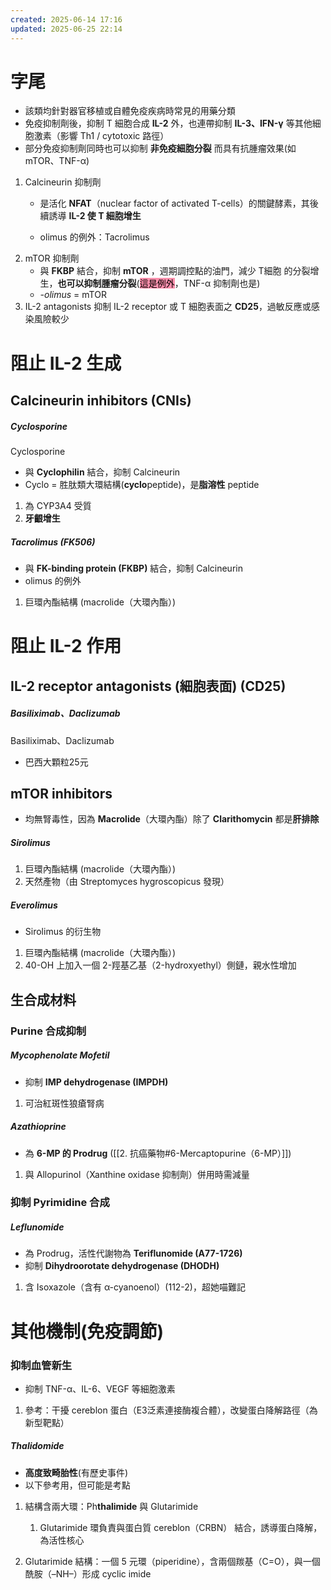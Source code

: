 ```yaml
---
created: 2025-06-14 17:16
updated: 2025-06-25 22:14
---
```

# 字尾
- 該類均針對器官移植或自體免疫疾病時常見的用藥分類
- 免疫抑制劑後，抑制 T 細胞合成 **IL-2** 外，也連帶抑制 **IL-3、IFN-γ** 等其他細胞激素（影響 Th1 / cytotoxic 路徑）
- 部分免疫抑制劑同時也可以抑制 **非免疫細胞分裂** 而具有抗腫瘤效果(如 mTOR、TNF-α)
1. Calcineurin 抑制劑
	- 是活化 **NFAT**（nuclear factor of activated T-cells）的關鍵酵素，其後續誘導 **IL-2 使 T 細胞增生**
		
	- olimus 的例外：Tacrolimus
2. mTOR 抑制劑
	- 與 **FKBP** 結合，抑制 **mTOR** ，週期調控點的油門，減少 T細胞 的分裂增生，**也可以抑制腫瘤分裂**(<mark style="background: #FF5582A6;">這是例外</mark>，TNF-α 抑制劑也是)
	- *-olimus* = mTOR
3. IL-2 antagonists 抑制 IL-2 receptor 或 T 細胞表面之 **CD25**，過敏反應或感染風險較少


# 阻止 IL-2 生成
## Calcineurin inhibitors (CNIs)
##### **Cyclo**sporine
Cyclosporine
- 與 **Cyclophilin** 結合，抑制 Calcineurin
- Cyclo = 胜肽類大環結構(**cyclo**peptide)，是**脂溶性** peptide
1. 為 CYP3A4 受質
2. **牙齦增生**
##### Tacrolimus (FK506)
- 與 **FK-binding protein (FKBP)** 結合，抑制 Calcineurin
- olimus 的例外
1. 巨環內酯結構 (macrolide（大環內酯）)




# 阻止 IL-2 作用
## IL-2 receptor antagonists (細胞表面) (CD25)
##### **Basi**liximab、**Dac**lizumab
Basiliximab、Daclizumab
- 巴西大顆粒25元
## mTOR inhibitors
- 均無腎毒性，因為 **Macrolide**（大環內酯）除了 **Clarithomycin** 都是**肝排除**
##### Sirolimus
1. 巨環內酯結構 (macrolide（大環內酯）)
2. 天然產物（由 Streptomyces hygroscopicus 發現）

##### Everolimus
- Sirolimus 的衍生物
1. 巨環內酯結構 (macrolide（大環內酯）)
2. 40-OH 上加入一個 2-羥基乙基（2-hydroxyethyl）側鏈，親水性增加

## 生合成材料
### Purine 合成抑制

##### Mycophenolate Mofetil
- 抑制 **IMP dehydrogenase (IMPDH)**
1. 可治紅斑性狼瘡腎病

##### Azathioprine
- 為 **6-MP 的 Prodrug** ([[2. 抗癌藥物#6-Mercaptopurine（6-MP）]])
1. 與 Allopurinol（Xanthine oxidase 抑制劑）併用時需減量

### 抑制 Pyrimidine 合成
##### Leflunomide
- 為 Prodrug，活性代謝物為 **Teriflunomide (A77-1726)**
- 抑制 **Dihydroorotate dehydrogenase (DHODH)**
1. 含 Isoxazole（含有 α-cyanoenol）(112-2)，超她喵難記

# 其他機制(免疫調節)
### 抑制血管新生
- 抑制 TNF-α、IL-6、VEGF 等細胞激素
1. 參考：干擾 cereblon 蛋白（E3泛素連接酶複合體），改變蛋白降解路徑（為新型靶點）
##### Thalidomide
- **高度致畸胎性**(有歷史事件)
- 以下參考用，但可能是考點
1. 結構含兩大環：Ph**thalimide** 與 Glutarimide
	1. Glutarimide 環負責與蛋白質 cereblon（CRBN） 結合，誘導蛋白降解，為活性核心

2. Glutarimide 結構：一個 5 元環（piperidine），含兩個羰基（C=O），與一個酰胺（–NH–）形成 cyclic imide

